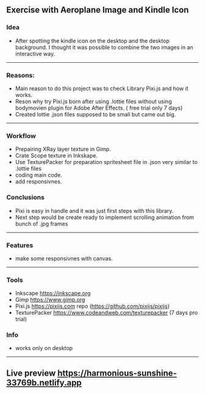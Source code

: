## Exercise with Aeroplane Image and Kindle Icon

### Idea
- After spotting the kindle icon on the desktop and the desktop background. I thought it was possible to combine the two images in an interactive way.
---
### Reasons:
- Main reason to do this project was to check Library Pixi.js   and how it works.
- Reson why try Pixi.js born after using .lottie files without using bodymovien plugin for Adobe After Effects. ( free trial only 7 days)
- Created lottie .json files supposed to be small but came out big.
---
###  Workflow
- Prepairing XRay layer texture in Gimp.
- Crate Scope texture in Inkskape.
- Use TexturePacker for preparation spritesheet file in .json very similar to .lottie files
- coding main code.
- add responsivnes.

### Conclusions
  - Pixi is easy in handle and it was just first steps with this library.
  - Next step would be create ready to implement scrolling animation from bunch of .jpg frames
---
### Features
- make some responsivnes with canvas.
---
### Tools
- Inkscape https://inkscape.org
- Gimp https://www.gimp.org
- Pixi.js https://pixijs.com repo (https://github.com/pixijs/pixijs)
- TexturePacker https://www.codeandweb.com/texturepacker (7 days pro trial)
  
### Info 
- works only on desktop

---


## Live preview  https://harmonious-sunshine-33769b.netlify.app